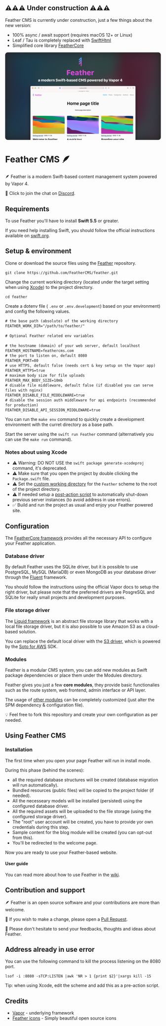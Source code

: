 ## ⚠️⚠️⚠️ Under construction ⚠️⚠️⚠️

Feather CMS is currently under construction, just a few things about the new version:

- 100% async / await support (requires macOS 12+ or Linux)
- Leaf / Tau is completely replaced with [SwiftHtml](https://github.com/binarybirds/swift-html)
- Simplified core library [FeatherCore](https://github.com/feathercms/feather-core)


![Feather CMS](https://github.com/FeatherCMS/feather/blob/main/Assets/GitHub-Lead.png?raw=true)

# Feather CMS 🪶

🪶 Feather is a modern Swift-based content management system powered by Vapor 4. 

💬 Click to join the chat on [Discord](https://discord.gg/wMSkxCUXAD). 


## Requirements

To use Feather you'll have to install **Swift 5.5** or greater.

If you need help installing Swift, you should follow the official instructions available on [swift.org](https://swift.org/download/#releases).


## Setup & environment

Clone or download the source files using the [Feather](https://github.com/feathercms/feather/) repository. 

```shell
git clone https://github.com/FeatherCMS/feather.git
```
Change the current working directory (located under the target setting when using [Xcode](https://theswiftdev.com/beginners-guide-to-server-side-swift-using-vapor-4/)) to the project directory.

```shell
cd feather
```

Create a dotenv file ( `.env` or `.env.development`) based on your environment) and config the following values.

```shell
# the base path (absolute) of the working directory
FEATHER_WORK_DIR="/path/to/feather/" 

# Optional Feather related env variables

# the hostname (domain) of your web server, default localhost
FEATHER_HOSTNAME=feathercms.com
# the port to listen on, default 8080
FEATHER_PORT=80
# use HTTPS, default false (needs cert & key setup on the Vapor app)
FEATHER_HTTPS=true
# maximum body size for file uploads
FEATHER_MAX_BODY_SIZE=10mb
# disable file middleware, default false (if disabled you can serve files with nginx)
FEATHER_DISABLE_FILE_MIDDLEWARE=true
# disable the session auth middleware for api endpoints (recommended for production)
FEATHER_DISABLE_API_SESSION_MIDDLEWARE=true
```

You can run the `make env` command to quickly create a development environment with the curret directory as a base path.

Start the server using the `swift run Feather` command (alternatively you can use the `make run` command). 



### Notes about using Xcode

- ⚠️ Warning: DO NOT USE the `swift package generate-xcodeproj` command, it's deprecated.
- ⚠️ Make sure that you open the project by double clicking the `Package.swift` file.
- ⚠️ Set the [custom working directory](https://theswiftdev.com/beginners-guide-to-server-side-swift-using-vapor-4/) for the `Feather` scheme to the root of the project directory.
- ⚠️ If needed setup a [post-action script](https://theswiftdev.com/10-short-advices-that-will-make-you-a-better-vapor-developer-right-away/) to automatically shut-down previous server instances (to avoid address in use errors).
- ✅ Build and run the project as usual and enjoy your Feather powered site.



## Configuration

The [FeatherCore framework](https://github.com/feathercms/feather-core) provides all the necessary API to configure your Feather application. 



### Database driver

By default Feather uses the SQLite driver, but it is possible to use PostgreSQL, MySQL (MariaDB) or even MongoDB as your database driver through the [Fluent](https://docs.vapor.codes/4.0/fluent/overview/) framework.

You should follow the instructions using the official Vapor docs to setup the right driver, but please note that the preferred drivers are PosgreSQL and SQLite for really small projects and development purposes.



### File storage driver

The [Liquid framework](https://github.com/binarybirds/liquid/) is an abstract file storage library that works with a local file storage driver, but it is also possible to use Amazon S3 as a cloud-based solution.

You can replace the default local driver with the [S3 driver](https://github.com/BinaryBirds/liquid-aws-s3-driver), which is powered by the [Soto for AWS](https://github.com/soto-project/soto) SDK.



### Modules

Feather is a modular CMS system, you can add new modules as Swift package dependencies or place them under the Modules directory.

Feather gives you just a few **core modules**, they provide basic functionalies such as the route system, web frontend, admin interface or API layer.

The usage of [other modules](https://github.com/feathercms/?q=-module&type=all&language=swift&sort=name) can be completely customized (just alter the SPM dependency & configuration file). 

💡 Feel free to fork this repository and create your own configuration as per needed. 


## Using Feather CMS

### Installation

The first time when you open your page Feather will run in install mode. 

During this phase (behind the scenes):
- all the required database structures will be created (database migration will run automatically).
- Bundled resources (public files) will be copied to the project folder (if needed).
- All the necesseary models will be installed (persisted) using the configured database driver.
- All the required assets will be uploaded to the file storage (using the configured storage driver).
- The "root" user account will be created, you have to provide yor own credentials during this step.
- Sample content for the blog module will be created (you can opt-out from this).
- You'll be redirected to the welcome page. 

Now you are ready to use your Feather-based website.


#### User guide

You can read more about how to use Feather in the [wiki](https://github.com/FeatherCMS/feather/wiki).


## Contribution and support

🪶 Feather is an open source software and your contributions are more than welcome.

🔀 If you wish to make a change, please open a [Pull Request](https://github.com/FeatherCMS/feather/pulls).

🙏 Please don't hesitate to send your feedbacks, thoughts and ideas about Feather.

## Address already in use error

You can use the following command to kill the process listening on the 8080 port. 

```shell
lsof -i :8080 -sTCP:LISTEN |awk 'NR > 1 {print $2}'|xargs kill -15
```

Tip: when using Xcode, edit the scheme and add this as a pre-action script. 

## Credits

- [Vapor](https://vapor.codes/) - underlying framework
- [Feather icons](https://feathericons.com/) - Simply beautiful open source icons

